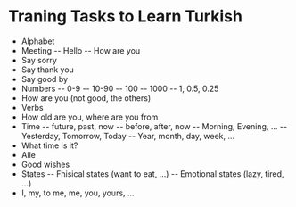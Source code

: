 # Traning Tasks to Learn Turkish

- Alphabet
- Meeting
-- Hello
-- How are you
- Say sorry
- Say thank you
- Say good by
- Numbers
-- 0-9
-- 10-90
-- 100
-- 1000
-- 1, 0.5, 0.25
- How are you (not good, the others)
- Verbs
- How old are you, where are you from
- Time
-- future, past, now
-- before, after, now
-- Morning, Evening, ...
-- Yesterday, Tomorrow, Today
-- Year, month, day, week, ...
- What time is it?
- Aile
- Good wishes
- States 
-- Fhisical states (want to eat, ...)
-- Emotional states (lazy, tired, ...)
- I, my, to me, me, you, yours, ...
 
